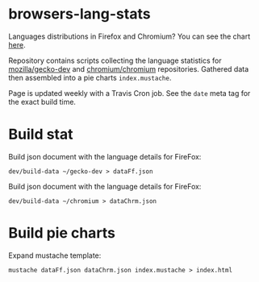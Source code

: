 # browsers-lang-stats

Languages distributions in Firefox and Chromium? You can see the chart [here][gh-pages].

Repository contains scripts collecting the language statistics for
[mozilla/gecko-dev] and [chromium/chromium] repositories. Gathered data then assembled into a pie charts 
`index.mustache`.

Page is updated weekly with a Travis Cron job. See the `date` meta tag for
the exact build time.

# Build stat

Build json document with the language details for FireFox:

```
dev/build-data ~/gecko-dev > dataFf.json
```

Build json document with the language details for FireFox:

```
dev/build-data ~/chromium > dataChrm.json
```

# Build pie charts

Expand mustache template:

```
mustache dataFf.json dataChrm.json index.mustache > index.html
```

[mozilla/gecko-dev]: https://github.com/mozilla/gecko-dev
[chromium/chromium]: https://github.com/chromium/chromium
[gh-pages]: https://4e6.github.io/firefox-lang-stats/

